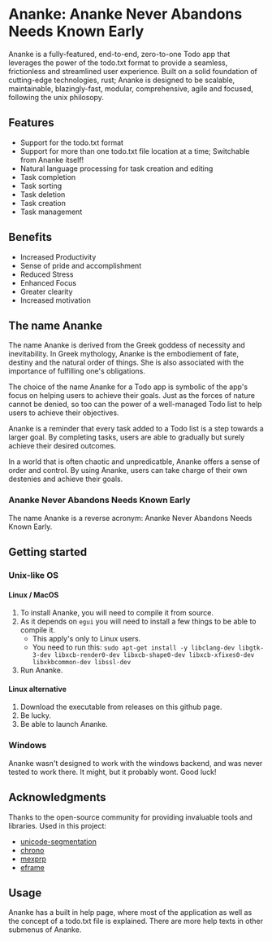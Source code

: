 # Ananke: Ananke Never Abandons Needs Known Early

Ananke is a fully-featured, end-to-end, zero-to-one Todo app that leverages the power of the todo.txt format to provide a seamless, frictionless and streamlined user experience.
Built on a solid foundation of cutting-edge technologies, rust; Ananke is designed to be scalable, maintainable, blazingly-fast, modular, comprehensive, agile and focused, following the unix philosopy.

## Features
- Support for the todo.txt format
- Support for more than one todo.txt file location at a time; Switchable from Ananke itself!
- Natural language processing for task creation and editing
- Task completion
- Task sorting
- Task deletion
- Task creation
- Task management

## Benefits
- Increased Productivity
- Sense of pride and accomplishment
- Reduced Stress
- Enhanced Focus
- Greater clearity
- Increased motivation

## The name Ananke

The name Ananke is derived from the Greek goddess of necessity and inevitability. In Greek mythology, Ananke is the embodiement of fate, destiny and the natural order of things. She is also associated with the importance of fulfilling one's obligations.

The choice of the name Ananke for a Todo app is symbolic of the app's focus on helping users to achieve their goals. Just as the forces of nature cannot be denied, so too can the power of a well-managed Todo list to help users to achieve their objectives.

Ananke is a reminder that every task added to a Todo list is a step towards a larger goal. By completing tasks, users are able to gradually but surely achieve their desired outcomes.

In a world that is often chaotic and unpredicatble, Ananke offers a sense of order and control. By using Ananke, users can take charge of their own destenies and achieve their goals.

### Ananke Never Abandons Needs Known Early

The name Ananke is a reverse acronym: Ananke Never Abandons Needs Known Early.

## Getting started

### Unix-like OS

#### Linux / MacOS

1. To install Ananke, you will need to compile it from source.
2. As it depends on `egui` you will need to install a few things to be able to compile it.
    - This apply's only to Linux users.
    - You need to run this: `sudo apt-get install -y libclang-dev libgtk-3-dev libxcb-render0-dev libxcb-shape0-dev libxcb-xfixes0-dev libxkbcommon-dev libssl-dev`
3. Run Ananke.

#### Linux alternative

1. Download the executable from releases on this github page.
2. Be lucky.
3. Be able to launch Ananke.

### Windows

Ananke wasn't designed to work with the windows backend, and was never tested to work there. It might, but it probably wont. Good luck!


## Acknowledgments
Thanks to the open-source community for providing invaluable tools and libraries.
Used in this project:
- [unicode-segmentation](https://crates.io/crates/unicode-segmentation)
- [chrono](https://crates.io/crates/chrono)
- [mexprp](https://crates.io/crates/mexprp/0.1.0)
- [eframe](https://crates.io/crates/eframe)

## Usage

Ananke has a built in help page, where most of the application as well as the concept of a todo.txt file is explained.
There are more help texts in other submenus of Ananke.
